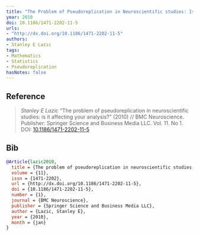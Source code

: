 ```yaml
---
title: "The Problem of Pseudoreplication in Neuroscientific studies: Is It Affecting Your analysis?"
year: 2010
doi: 10.1186/1471-2202-11-5
urls:
- "http://dx.doi.org/10.1186/1471-2202-11-5"
authors:
- Stanley E Lazic
tags:
- Mathematics
- Statistics
- Pseudoreplication
hasNotes: false
---
```


## Reference

> <i>Stanley E Lazic</i> “The problem of pseudoreplication in neuroscientific studies: is it affecting your analysis?” (2010) // BMC Neuroscience. Publisher: Springer Science and Business Media LLC. Vol.&nbsp;11. No&nbsp;1. DOI:&nbsp;<a href='https://doi.org/10.1186/1471-2202-11-5'>10.1186/1471-2202-11-5</a>

## Bib

```bib
@Article{lazic2010,
  title = {The problem of pseudoreplication in neuroscientific studies: is it affecting your analysis?},
  volume = {11},
  issn = {1471-2202},
  url = {http://dx.doi.org/10.1186/1471-2202-11-5},
  doi = {10.1186/1471-2202-11-5},
  number = {1},
  journal = {BMC Neuroscience},
  publisher = {Springer Science and Business Media LLC},
  author = {Lazic, Stanley E},
  year = {2010},
  month = {jan}
}
```
